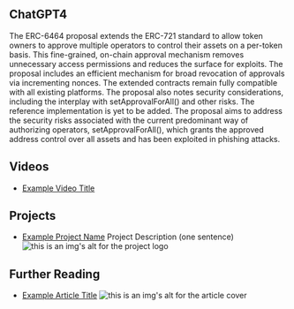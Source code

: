 ## ChatGPT4

The ERC-6464 proposal extends the ERC-721 standard to allow token owners to approve multiple operators to control their assets on a per-token basis. This fine-grained, on-chain approval mechanism removes unnecessary access permissions and reduces the surface for exploits. The proposal includes an efficient mechanism for broad revocation of approvals via incrementing nonces. The extended contracts remain fully compatible with all existing platforms. The proposal also notes security considerations, including the interplay with setApprovalForAll() and other risks. The reference implementation is yet to be added. The proposal aims to address the security risks associated with the current predominant way of authorizing operators, setApprovalForAll(), which grants the approved address control over all assets and has been exploited in phishing attacks.

## Videos

- [Example Video Title](https://www.youtube.com/watch?v=TDGq4aeevgY)

## Projects

- [Example Project Name](https://xxxx.xxx/xxxxx) Project Description (one sentence) ![this is an img's alt for the project logo](https://xxxx.xxx/project-logo.xxx)

## Further Reading

- [Example Article Title](https://xxxx.xxx/xxxxx) ![this is an img's alt for the article cover](https://xxxx.xxx/article-cover.xxx)
